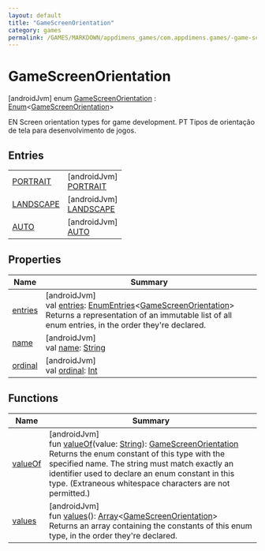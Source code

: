 ```yaml
---
layout: default
title: "GameScreenOrientation"
category: games
permalink: /GAMES/MARKDOWN/appdimens_games/com.appdimens.games/-game-screen-orientation/index.html
---
```


# GameScreenOrientation

[androidJvm]
enum [GameScreenOrientation](index.md) : [Enum](https://kotlinlang.org/api/core/kotlin-stdlib/kotlin/-enum/index.html)<[GameScreenOrientation](index.md)> 

EN Screen orientation types for game development. PT Tipos de orientação de tela para desenvolvimento de jogos.

## Entries

| | |
|---|---|
| [PORTRAIT](-p-o-r-t-r-a-i-t/index.md) | [androidJvm]<br>[PORTRAIT](-p-o-r-t-r-a-i-t/index.md) |
| [LANDSCAPE](-l-a-n-d-s-c-a-p-e/index.md) | [androidJvm]<br>[LANDSCAPE](-l-a-n-d-s-c-a-p-e/index.md) |
| [AUTO](-a-u-t-o/index.md) | [androidJvm]<br>[AUTO](-a-u-t-o/index.md) |

## Properties

| Name | Summary |
|---|---|
| [entries](entries.md) | [androidJvm]<br>val [entries](entries.md): [EnumEntries](https://kotlinlang.org/api/core/kotlin-stdlib/kotlin.enums/-enum-entries/index.html)<[GameScreenOrientation](index.md)><br>Returns a representation of an immutable list of all enum entries, in the order they're declared. |
| [name](../-game-viewport-mode/-c-r-o-p/index.md#-372974862%2FProperties%2F-188932584) | [androidJvm]<br>val [name](../-game-viewport-mode/-c-r-o-p/index.md#-372974862%2FProperties%2F-188932584): [String](https://kotlinlang.org/api/core/kotlin-stdlib/kotlin/-string/index.html) |
| [ordinal](../-game-viewport-mode/-c-r-o-p/index.md#-739389684%2FProperties%2F-188932584) | [androidJvm]<br>val [ordinal](../-game-viewport-mode/-c-r-o-p/index.md#-739389684%2FProperties%2F-188932584): [Int](https://kotlinlang.org/api/core/kotlin-stdlib/kotlin/-int/index.html) |

## Functions

| Name | Summary |
|---|---|
| [valueOf](value-of.md) | [androidJvm]<br>fun [valueOf](value-of.md)(value: [String](https://kotlinlang.org/api/core/kotlin-stdlib/kotlin/-string/index.html)): [GameScreenOrientation](index.md)<br>Returns the enum constant of this type with the specified name. The string must match exactly an identifier used to declare an enum constant in this type. (Extraneous whitespace characters are not permitted.) |
| [values](values.md) | [androidJvm]<br>fun [values](values.md)(): [Array](https://kotlinlang.org/api/core/kotlin-stdlib/kotlin/-array/index.html)<[GameScreenOrientation](index.md)><br>Returns an array containing the constants of this enum type, in the order they're declared. |